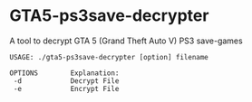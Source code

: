 # GTA5-ps3save-decrypter

A tool to decrypt GTA 5 (Grand Theft Auto V) PS3 save-games

```
USAGE: ./gta5-ps3save-decrypter [option] filename

OPTIONS        Explanation:
 -d            Decrypt File
 -e            Encrypt File
```

